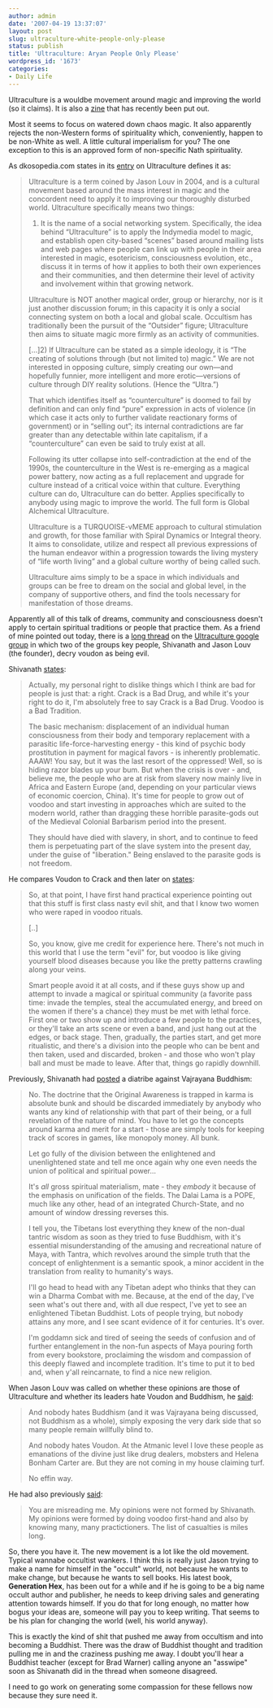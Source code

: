 ```yaml
---
author: admin
date: '2007-04-19 13:37:07'
layout: post
slug: ultraculture-white-people-only-please
status: publish
title: 'Ultraculture: Aryan People Only Please'
wordpress_id: '1673'
categories:
- Daily Life
---
```

Ultraculture is a wouldbe movement around magic and improving the world (so it claims). It is also a <a href="http://www.ultraculture.org/index2.htm">zine</a> that has recently been put out.

Most it seems to focus on watered down chaos magic. It also apparently rejects the non-Western forms of spirituality which, conveniently, happen to be non-White as well. A little cultural imperialism for you? The one exception to this is an approved form of non-specific Nath spirituality.

As dkosopedia.com states in its <a href="http://www.dkosopedia.com/wiki/Ultraculture">entry</a> on Ultraculture defines it as:
<blockquote>Ultraculture is a term coined by Jason Louv in 2004, and is a cultural movement based around the mass interest in magic and the concordent need to apply it to improving our thoroughly disturbed world. Ultraculture specifically means two things:

1) It is the name of a social networking system. Specifically, the idea behind “Ultraculture” is to apply the Indymedia model to magic, and establish open city-based “scenes” based around mailing lists and web pages where people can link up with people in their area interested in magic, esotericism, consciousness evolution, etc., discuss it in terms of how it applies to both their own experiences and their communities, and then determine their level of activity and involvement within that growing network.

Ultraculture is NOT another magical order, group or hierarchy, nor is it just another discussion forum; in this capacity it is only a social connecting system on both a local and global scale. Occultism has traditionally been the pursuit of the “Outsider” figure; Ultraculture then aims to situate magic more firmly as an activity of communities.

[...]2) If Ultraculture can be stated as a simple ideology, it is “The creating of solutions through (but not limited to) magic.” We are not interested in opposing culture, simply creating our own—and hopefully funnier, more intelligent and more erotic—versions of culture through DIY reality solutions. (Hence the “Ultra.”)

That which identifies itself as “counterculture” is doomed to fail by definition and can only find “pure” expression in acts of violence (in which case it acts only to further validate reactionary forms of government) or in “selling out”; its internal contradictions are far greater than any detectable within late capitalism, if a “counterculture” can even be said to truly exist at all.

Following its utter collapse into self-contradiction at the end of the 1990s, the counterculture in the West is re-emerging as a magical power battery, now acting as a full replacement and upgrade for culture instead of a critical voice within that culture. Everything culture can do, Ultraculture can do better. Applies specifically to anybody using magic to improve the world. The full form is Global Alchemical Ultraculture.

Ultraculture is a TURQUOISE-vMEME approach to cultural stimulation and growth, for those familiar with Spiral Dynamics or Integral theory. It aims to consolidate, utilize and respect all previous expressions of the human endeavor within a progression towards the living mystery of “life worth living” and a global culture worthy of being called such.

Ultraculture aims simply to be a space in which individuals and groups can be free to dream on the social and global level, in the company of supportive others, and find the tools necessary for manifestation of those dreams.</blockquote>
Apparently all of this talk of dreams, community and consciousness doesn't apply to certain spiritual traditions or people that practice them. As a friend of mine pointed out today, there is a <a href="http://groups.google.es/group/ultraculture/browse_thread/thread/2b947cf51b628a87/f1100e6cabbdeac4?hl=en&amp;">long thread</a> on the <a href="http://groups.google.es/group/ultraculture?hl=en">Ultraculture google group</a> in which two of the groups key people, Shivanath and Jason Louv (the founder), decry voudon as being evil.

Shivanath <a href="http://groups.google.es/group/ultraculture/msg/b018e2903cf5dd29?hl=en&amp;">states</a>:
<blockquote>Actually, my personal right to dislike things which I think are bad for people is just that: a right. Crack is a Bad Drug, and while it's your right to do it, I'm absolutely free to say Crack is a Bad Drug. Voodoo is a Bad Tradition.

The basic mechanism: displacement of an individual human consciousness from their body and temporary replacement with a parasitic life-force-harvesting energy - this kind of psychic body prostitution in payment for magical favors - is inherently problematic. AAAW! You say, but it was the last resort of the oppressed! Well, so is hiding razor blades up your bum. But when the crisis is over - and, believe me, the people who are at risk from slavery now mainly live in Africa and Eastern Europe (and, depending on your particular views of economic coercion, China). It's time for people to grow out of voodoo and start investing in approaches which are suited to the modern world, rather than dragging these horrible parasite-gods out of the Medieval Colonial Barbarism period into the present.

They should have died with slavery, in short, and to continue to feed them is perpetuating part of the slave system into the present day, under the guise of "liberation."
Being enslaved to the parasite gods is not freedom.</blockquote>
He compares Voudon to Crack and then later on <a href="http://groups.google.es/group/ultraculture/msg/ad1ac536d7736470?hl=en&amp;">states</a>:
<blockquote>So, at that point, I have first hand practical experience pointing out that this stuff is first class nasty evil shit, and that I know two women who were raped in voodoo rituals.

[..]

So, you know, give me credit for experience here. There's not much in this world that I use the term "evil" for, but voodoo is like giving yourself blood diseases because you like the pretty patterns crawling along your veins.

Smart people avoid it at all costs, and if these guys show up and attempt to invade a magical or spiritual community (a favorite pass time: invade the temples, steal the accumulated energy, and breed on the women if there's a chance) they must be met with lethal force. First one or two show up and introduce a few people to the practices, or they'll take an arts scene or even a band, and just hang out at the edges, or back stage. Then, gradually, the parties start, and get more ritualistic, and there's a division into the people who can be bent and then taken, used and discarded, broken - and those who won't play ball and must be made to leave. After that, things go rapidly downhill.</blockquote>
Previously, Shivanath had <a href="http://groups.google.es/group/ultraculture/msg/76744090e7d36a44?hl=en&amp;">posted</a> a diatribe against Vajrayana Buddhism:
<blockquote>No. The doctrine that the Original Awareness is trapped in karma is absolute bunk and should be discarded immediately by anybody who wants any kind of relationship with that part of their being, or a full revelation of the nature of mind. You have to let go the concepts around karma and merit for a start - those are simply tools for keeping track of scores in games, like monopoly money. All bunk.

Let go fully of the division between the enlightened and unenlightened state and tell me once again why one even needs the union of political and spiritual power...

It's *all* gross spiritual materialism, mate - they *embody* it because of the emphasis on unification of the fields. The Dalai Lama is a POPE, much like any other, head of an integrated Church-State, and no amount of window dressing reverses this.

I tell you, the Tibetans lost everything they knew of the non-dual tantric wisdom as soon as they tried to fuse Buddhism, with it's essential misunderstanding of the amusing and recreational nature of Maya, with Tantra, which revolves around the simple truth that the concept of enlightenment is a semantic spook, a minor accident in the translation from reality to humanity's ways.

I'll go head to head with any Tibetan adept who thinks that they can win a Dharma Combat with me. Because, at the end of the day, I've seen what's out there and, with all due respect, I've yet to see an enlightened Tibetan Buddhist. Lots of people trying, but nobody attains any more, and I see scant evidence of it for centuries. It's over.

I'm goddamn sick and tired of seeing the seeds of confusion and of further entanglement in the non-fun aspects of Maya pouring forth from every bookstore, proclaiming the wisdom and compassion of this deeply flawed and incomplete tradition. It's time to put it to bed and, when y'all reincarnate, to find a nice new religion.</blockquote>
When Jason Louv was called on whether these opinions are those of Ultraculture and whether its leaders hate Voudon and Buddhism, he <a href="http://groups.google.es/group/ultraculture/msg/43baaae26dcd9123?hl=en&amp;">said</a>:
<blockquote>And nobody hates Buddhism (and it was Vajrayana being discussed, not Buddhism as a whole), simply exposing the very dark side that so many people remain willfully blind to.

And nobody hates Voudon. At the Atmanic level I love these people as emanations of the divine just like drug dealers, mobsters and Helena Bonham Carter are. But they are not coming in my house claiming turf.

No effin way.</blockquote>
He had also previously <a href="http://groups.google.es/group/ultraculture/msg/06a2f9c17b2376e8?hl=en&amp;">said</a>:
<blockquote>You are misreading me. My opinions were not formed by Shivanath. My opinions were formed by doing voodoo first-hand and also by knowing many, many practictioners. The list of casualties is miles long.</blockquote>
So, there you have it. The new movement is a lot like the old movement. Typical wannabe occultist wankers. I think this is really just Jason trying to make a name for himself in the "occult" world, not because he wants to make change, but because he wants to sell books. His latest book, <strong>Generation Hex</strong>, has been out for a while and if he is going to be a big name occult author and publisher, he needs to keep driving sales and generating attention towards himself. If you do that for long enough, no matter how bogus your ideas are, someone will pay you to keep writing. That seems to be his plan for changing the world (well, his world anyway).

This is exactly the kind of shit that pushed me away from occultism and into becoming a Buddhist. There was the draw of Buddhist thought and tradition pulling me in and the craziness pushing me away. I doubt you'll hear a Buddhist teacher (except for Brad Warner) calling anyone an "asswipe" soon as Shivanath did in the thread when someone disagreed.

I need to go work on generating some compassion for these fellows now because they sure need it.
